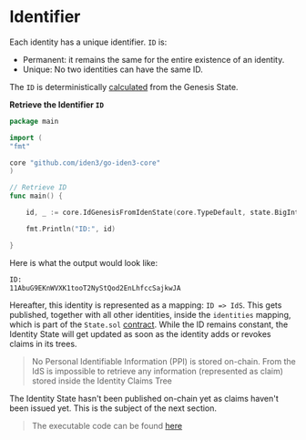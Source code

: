 # Identifier

Each identity has a unique identifier. `ID` is:

- Permanent: it remains the same for the entire existence of an identity.
- Unique: No two identities can have the same ID.

The `ID` is deterministically [calculated](https://docs.iden3.io/protocol/spec/#genesis-id) from the Genesis State. 

**Retrieve the Identifier `ID`**

```go
package main

import (
"fmt"

core "github.com/iden3/go-iden3-core"
)

// Retrieve ID
func main() {

    id, _ := core.IdGenesisFromIdenState(core.TypeDefault, state.BigInt())

    fmt.Println("ID:", id)

}
```

Here is what the output would look like: 

```bash
ID:
11AbuG9EKnWVXK1tooT2NyStQod2EnLhfccSajkwJA
```

Hereafter, this identity is represented as a mapping: `ID => IdS`. This gets published, together with all other identities, inside the `identities` mapping, which is part of the `State.sol` [contract](../../contracts/state.md). While the ID remains constant, the Identity State will get updated as soon as the identity adds or revokes claims in its trees. 

> No Personal Identifiable Information (PPI) is stored on-chain. From the IdS is impossible to retrieve any information (represented as claim) stored inside the Identity Claims Tree

The Identity State hasn't been published on-chain yet as claims haven't been issued yet. This is the subject of the next section.

> The executable code can be found [here](https://github.com/0xPolygonID/tutorial-examples/blob/main/issuer-protocol/main.go#L133)
